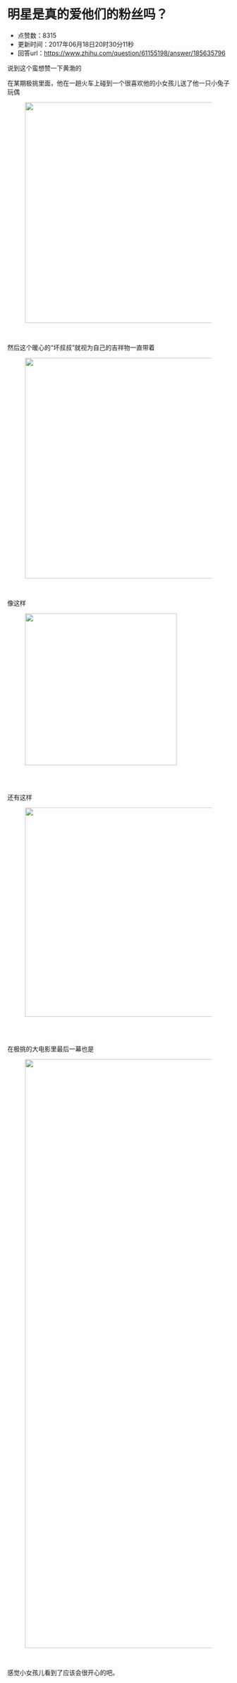 # 明星是真的爱他们的粉丝吗？
- 点赞数：8315
- 更新时间：2017年06月18日20时30分11秒
- 回答url：https://www.zhihu.com/question/61155198/answer/185635796
<body>
 <p data-pid="BhSntqrj">说到这个蛮想赞一下黄渤的</p>
 <p data-pid="syQ10BAF">在某期极挑里面，他在一趟火车上碰到一个很喜欢他的小女孩儿送了他一只小兔子玩偶</p>
 <figure>
  <img data-rawwidth="500" data-rawheight="400" src="https://pica.zhimg.com/50/v2-2750adbec5ad6c8e0082ac292fb39cec_720w.jpg?source=1940ef5c" data-original-token="v2-2750adbec5ad6c8e0082ac292fb39cec" class="origin_image zh-lightbox-thumb" width="500" data-original="https://pic1.zhimg.com/v2-2750adbec5ad6c8e0082ac292fb39cec_r.jpg?source=1940ef5c">
 </figure>
 <br>
 <p data-pid="0hrDwlS9">然后这个暖心的“坏叔叔”就视为自己的吉祥物一直带着</p>
 <figure>
  <img data-rawwidth="500" data-rawheight="400" src="https://pica.zhimg.com/50/v2-2809f8efa4e425983b8902b2a83f04a0_720w.jpg?source=1940ef5c" data-original-token="v2-2809f8efa4e425983b8902b2a83f04a0" class="origin_image zh-lightbox-thumb" width="500" data-original="https://picx.zhimg.com/v2-2809f8efa4e425983b8902b2a83f04a0_r.jpg?source=1940ef5c">
 </figure>
 <br>
 <p data-pid="DBMHjj1g">像这样</p>
 <figure>
  <img data-rawwidth="344" data-rawheight="344" src="https://picx.zhimg.com/50/v2-b3bad0b8a2d85b1fde66f8a332a9fdb7_720w.jpg?source=1940ef5c" data-original-token="v2-b3bad0b8a2d85b1fde66f8a332a9fdb7" class="content_image" width="344">
 </figure>
 <br>
 <br>
 <p data-pid="H5AfGbPP">还有这样</p>
 <figure>
  <img data-rawwidth="474" data-rawheight="294" src="https://pica.zhimg.com/50/v2-52fb606fc83cb7407a53c17268d46a9c_720w.jpg?source=1940ef5c" data-original-token="v2-52fb606fc83cb7407a53c17268d46a9c" class="origin_image zh-lightbox-thumb" width="474" data-original="https://pic1.zhimg.com/v2-52fb606fc83cb7407a53c17268d46a9c_r.jpg?source=1940ef5c">
 </figure>
 <br>
 <br>
 <p data-pid="A62fsntn">在极挑的大电影里最后一幕也是</p>
 <figure>
  <img data-rawwidth="1334" data-rawheight="750" src="https://pica.zhimg.com/50/v2-1fc392d4eef241cd6de59321861394d7_720w.jpg?source=1940ef5c" data-original-token="v2-1fc392d4eef241cd6de59321861394d7" class="origin_image zh-lightbox-thumb" width="1334" data-original="https://picx.zhimg.com/v2-1fc392d4eef241cd6de59321861394d7_r.jpg?source=1940ef5c">
 </figure>
 <br>
 <p data-pid="ystogYy5">感觉小女孩儿看到了应该会很开心的吧。</p>
</body>